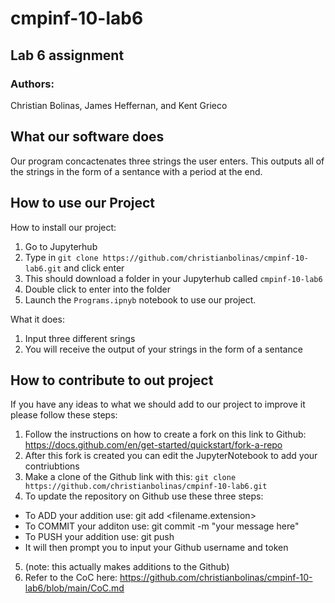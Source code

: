 # cmpinf-10-lab6
## Lab 6 assignment
### Authors:
Christian Bolinas, James Heffernan, and Kent Grieco

## What our software does

Our program concactenates three strings the user enters. This outputs all of the strings in the form of a sentance with a period at the end.

## How to use our Project

How to install our project:

1) Go to Jupyterhub
2) Type in `git clone https://github.com/christianbolinas/cmpinf-10-lab6.git` and click enter
3) This should download a folder in your Jupyterhub called `cmpinf-10-lab6`
4) Double click to enter into the folder
5) Launch the `Programs.ipnyb` notebook to use our project.

What it does:

1) Input three different srings
2) You will receive the output of your strings in the form of a sentance

## How to contribute to out project

If you have any ideas to what we should add to our project to improve it please follow these steps:

1) Follow the instructions on how to create a fork on this link to Github: https://docs.github.com/en/get-started/quickstart/fork-a-repo
2) After this fork is created you can edit the JupyterNotebook to add your contriubtions
3) Make a clone of the Github link with this: `git clone https://github.com/christianbolinas/cmpinf-10-lab6.git`
4) To update the repository on Github use these three steps:
- To ADD your addition use: git add <filename.extension>
- To COMMIT your additon use: git commit -m "your message here"
- To PUSH your addition use: git push
- It will then prompt you to input your Github username and token
5) (note: this actually makes additions to the Github)
6) Refer to the CoC here: https://github.com/christianbolinas/cmpinf-10-lab6/blob/main/CoC.md

